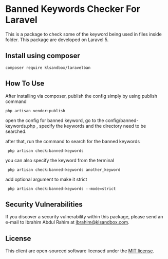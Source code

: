 # Banned Keywords Checker For Laravel

This is a package to check some of the keyword being used in files inside folder. This package are developed on Laravel 5.

## Install using composer
`composer require klsandbox/laravelban`

## How To Use
After installing via composer, publish the config simply by using publish command

`php artisan vendor:publish`

open the config for banned keyword, go to the config/banned-keywords.php , specify the keywords and the directory need to be searched.

after that, run the command to search for the banned keywords

` php artisan check:banned-keywords`

you can also specify the keyword from the terminal

` php artisan check:banned-keywords another_keyword`

add optional argument to make it strict

` php artisan check:banned-keywords --mode=strict`


## Security Vulnerabilities

If you discover a security vulnerability within this package, please send an e-mail to Ibrahim Abdul Rahim at ibrahim@klsandbox.com. 

## License

This client are open-sourced software licensed under the [MIT license](http://opensource.org/licenses/MIT).
